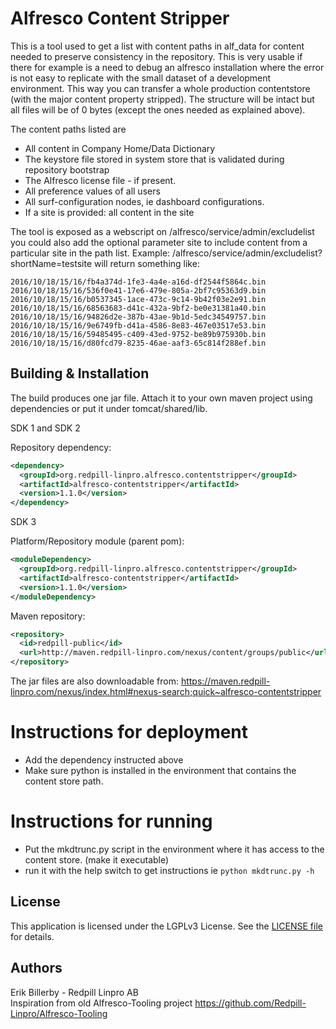# Alfresco Content Stripper

This is a tool used to get a list with content paths in alf_data for content needed to preserve consistency in the repository.
This is very usable if there for example is a need to debug an alfresco installation where the error is not easy to replicate
with the small dataset of a development environment. This way you can transfer a whole production contentstore (with the major content property stripped). The structure will be intact but all files will be of 0 bytes (except the ones needed as explained above).

The content paths listed are 
 * All content in Company Home/Data Dictionary
 * The keystore file stored in system store that is validated during repository bootstrap
 * The Alfresco license file - if present.
 * All preference values of all users
 * All surf-configuration nodes, ie dashboard configurations.
 * If a site is provided: all content in the site
 
 The tool is exposed as a webscript on /alfresco/service/admin/excludelist you could also add the optional parameter site to
include content from a particular site in the path list. Example: /alfresco/service/admin/excludelist?shortName=testsite will return 
something like:

```text
2016/10/18/15/16/fb4a374d-1fe3-4a4e-a16d-df2544f5864c.bin
2016/10/18/15/16/536f0e41-17e6-479e-805a-2bf7c95363d9.bin
2016/10/18/15/16/b0537345-1ace-473c-9c14-9b42f03e2e91.bin
2016/10/18/15/16/68563683-d41c-432a-9bf2-be0e31381a40.bin
2016/10/18/15/16/94826d2e-387b-43ae-9b1d-5edc34549757.bin
2016/10/18/15/16/9e6749fb-d41a-4586-8e83-467e03517e53.bin
2016/10/18/15/16/59485495-c409-43ed-9752-be89b975930b.bin
2016/10/18/15/16/d80fcd79-8235-46ae-aaf3-65c814f288ef.bin
```

Building & Installation
------------
The build produces one jar file. Attach it to your own maven project using dependencies or put it under tomcat/shared/lib.

SDK 1 and SDK 2

Repository dependency:
```xml
<dependency>
  <groupId>org.redpill-linpro.alfresco.contentstripper</groupId>
  <artifactId>alfresco-contentstripper</artifactId>
  <version>1.1.0</version>
</dependency>
```


SDK 3

Platform/Repository module (parent pom):
```xml
<moduleDependency>
  <groupId>org.redpill-linpro.alfresco.contentstripper</groupId>
  <artifactId>alfresco-contentstripper</artifactId>
  <version>1.1.0</version>
</moduleDependency>
```

Maven repository:
```xml
<repository>
  <id>redpill-public</id>
  <url>http://maven.redpill-linpro.com/nexus/content/groups/public</url>
</repository>
```

The jar files are also downloadable from: https://maven.redpill-linpro.com/nexus/index.html#nexus-search;quick~alfresco-contentstripper

# Instructions for deployment

 * Add the dependency instructed above
 * Make sure python is installed in the environment that contains the content store path.
 
 
# Instructions for running

 * Put the mkdtrunc.py script in the environment where it has access to the content store. (make it executable)
 * run it with the help switch to get instructions ie ```python mkdtrunc.py -h```
 

License
-------

This application is licensed under the LGPLv3 License. See the [LICENSE file](LICENSE) for details.

Authors
-------

Erik Billerby - Redpill Linpro AB  
Inspiration from old Alfresco-Tooling project https://github.com/Redpill-Linpro/Alfresco-Tooling
